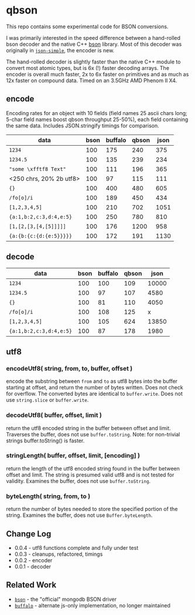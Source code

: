 qbson
=====

This repo contains some experimental code for BSON conversions.

I was primarily interested in the speed difference between a hand-rolled bson
decoder and the native C++ [bson](https://npmjs.org/bson) library.  Most of this
decoder was originally in [`json-simple`](https://github.com/andrasq/node-json-simple),
the encoder is new.

The hand-rolled decoder is slightly faster than the native C++ module to convert
most atomic types, but is 6x (!) faster decoding arrays.  The encoder is overall
much faster, 2x to 6x faster on primitives and as much as 12x faster on compound
data.  Timed on an 3.5GHz AMD Phenom II X4.


encode
------

Encoding rates for an object with 10 fields (field names 25 ascii chars long;
5-char field names boost qbson throughput 25-50%), each field containing the same
data.  Includes JSON.stringify timings for comparison.

| data               | bson | buffalo | qbson | json |
|-------------------------|-----|-----|------|------|
| `1234`                  | 100 | 175 |  240 |  375 |
| `1234.5`                | 100 | 135 |  239 |  234 |
| `"some \xfftf8 Text"`   | 100 | 111 |  196 |  365 |
| <250 chrs, 20% 2b utf8> | 100 |  97 |  115 |  111 |
| `{}`                    | 100 | 400 |  480 |  605 |
| `/fo[o]/i`              | 100 | 189 |  450 |  434 |
| `[1,2,3,4,5]`           | 100 | 210 |  702 | 1051 |
| `{a:1,b:2,c:3,d:4,e:5}` | 100 | 250 |  780 |  810 |
| `[1,[2,[3,[4,[5]]]]]`   | 100 | 176 | 1200 |  958 |
| `{a:{b:{c:{d:{e:5}}}}}` | 100 | 172 |  191 | 1130 |


decode
------

| data               | bson | buffalo | qbson | json |
|-------------------------|-----|-----|------|-------|
| `1234`                  | 100 | 100 |  109 | 10000 |
| `1234.5`                | 100 |  97 |  107 |  4580 |
| `{}`                    | 100 |  81 |  110 |  4050 |
| `/fo[o]/i`              | 100 | 108 |  125 |     x |
| `[1,2,3,4,5]`           | 100 | 105 |  624 | 13850 |
| `{a:1,b:2,c:3,d:4,e:5}` | 100 |  87 |  178 |  1980 |


utf8
----

### encodeUtf8( string, from, to, buffer, offset )

encode the substring between `from` and `to` as utf8 bytes into the buffer starting
at offset, and return the number of bytes written.  Does not check for overflow.
The converted bytes are identical to `buffer.write`.  Does not use `string.slice`
or `buffer.write`.

### decodeUtf8( buffer, offset, limit )

return the utf8 encoded string in the buffer between offset and limit.  Traverses
the buffer, does not use `buffer.toString`.  Note: for non-trivial strings
buffer.toString() is faster.

### stringLength( buffer, offset, limit, [encoding] )

return the length of the utf8 encoded string found in the buffer between offset and
limit.  The string is presumed valid utf8 and is not tested for validity.  Examines
the buffer, does not use `buffer.toString`.

### byteLength( string, from, to )

return the number of bytes needed to store the specified portion of the string.
Examines the buffer, does not use `Buffer.byteLength`.


Change Log
----------

- 0.0.4 - utf8 functions complete and fully under test
- 0.0.3 - cleanups, refactored, timings
- 0.0.2 - encoder
- 0.0.1 - decoder

Related Work
------------

- [`bson`](https://github.com/mongodb/js-bson) - the "official" mongodb BSON driver
- [`buffalo`](https://github.com/marcello3d/node-buffalo) - alternate js-only implementation, no longer maintained
